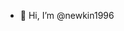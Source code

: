- 👋 Hi, I’m @newkin1996
<!---
newkin1996/newkin1996 is a ✨ special ✨ repository because its `README.md` (this file) appears on your GitHub profile.
You can click the Preview link to take a look at your changes.
--->
